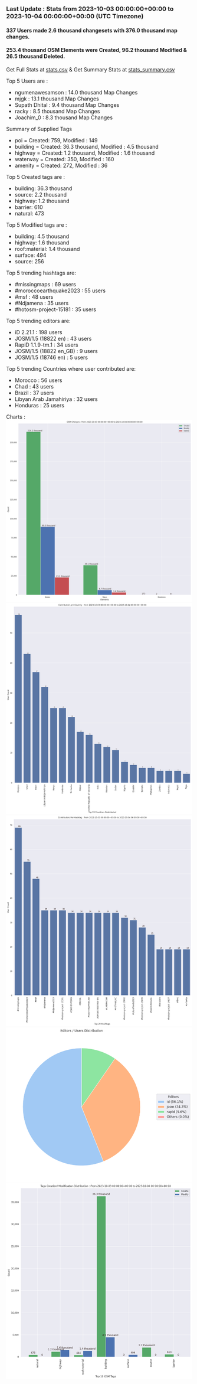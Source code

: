 ### Last Update : Stats from 2023-10-03 00:00:00+00:00 to 2023-10-04 00:00:00+00:00 (UTC Timezone)

#### 337 Users made 2.6 thousand changesets with 376.0 thousand map changes.
#### 253.4 thousand OSM Elements were Created, 96.2 thousand Modified & 26.5 thousand Deleted.
Get Full Stats at [stats.csv](/stats/hotosm/Daily/stats.csv)
 & Get Summary Stats at [stats_summary.csv](/stats/hotosm/Daily/stats_summary.csv)

Top 5 Users are : 
- ngumenawesamson : 14.0 thousand Map Changes
- mjgk : 13.1 thousand Map Changes
- Supath Dhital : 9.4 thousand Map Changes
- racky : 8.5 thousand Map Changes
- Joachim_0 : 8.3 thousand Map Changes

Summary of Supplied Tags
- poi = Created: 759, Modified : 149
- building = Created: 36.3 thousand, Modified : 4.5 thousand
- highway = Created: 1.2 thousand, Modified : 1.6 thousand
- waterway = Created: 350, Modified : 160
- amenity = Created: 272, Modified : 36


Top 5 Created tags are :
- building: 36.3 thousand
- source: 2.2 thousand
- highway: 1.2 thousand
- barrier: 610
- natural: 473


Top 5 Modified tags are :
- building: 4.5 thousand
- highway: 1.6 thousand
- roof:material: 1.4 thousand
- surface: 494
- source: 256


Top 5 trending hashtags are:
- #missingmaps : 69 users
- #moroccoearthquake2023 : 55 users
- #msf : 48 users
- #Ndjamena : 35 users
- #hotosm-project-15181 : 35 users


Top 5 trending editors are:
- iD 2.21.1 : 198 users
- JOSM/1.5 (18822 en) : 43 users
- RapiD 1.1.9-tm.1 : 34 users
- JOSM/1.5 (18822 en_GB) : 9 users
- JOSM/1.5 (18746 en) : 5 users


Top 5 trending Countries where user contributed are:
- Morocco : 56 users
- Chad : 43 users
- Brazil : 37 users
- Libyan Arab Jamahiriya : 32 users
- Honduras : 25 users


 Charts : 
![Alt text](./stats_osm_changes.png) 
![Alt text](./stats_users_per_country.png) 
![Alt text](./stats_users_per_hashtag.png) 
![Alt text](./stats_editors_pie_chart.png) 
![Alt text](./stats_tags.png) 
